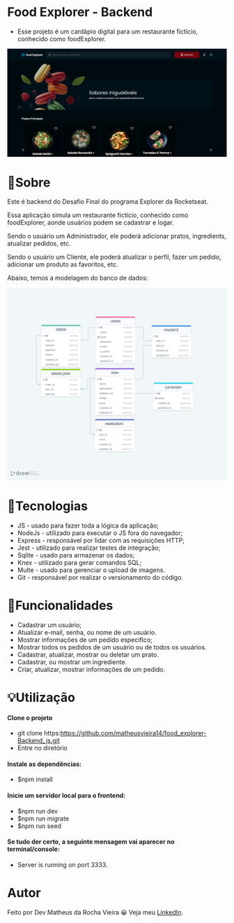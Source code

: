 # Food Explorer - Backend

* Esse projeto é um cardápio digital para um restaurante fictício, conhecido como foodExplorer.

![Capa do Projeto](src/assets/Capa.png)

# 📝Sobre

Este é backend do Desafio Final do programa Explorer da Rocketseat.

Essa aplicação simula um restaurante fictício, conhecido como foodExplorer, aonde usuários podem se cadastrar e logar.

Sendo o usuário um Administrador, ele poderá adicionar pratos, ingredients, atualizar pedidos, etc.

Sendo o usuário um Cliente, ele poderá atualizar o perfil, fazer um pedido, adicionar um produto as favoritos, etc.

Abaixo, temos a modelagem do banco de dados:

![Estrutura do banco de dados do Projeto](src/assets/foodExplorer.png)

# 📝Tecnologias

* JS - usado para fazer toda a lógica da aplicação;
* NodeJs - utilizado para executar o JS fora do navegador;
* Express - responsável por lidar com as requisições HTTP;
* Jest - utilizado para realizar testes de integração;
* Sqlite - usado para armazenar os dados;
* Knex - utilizado para gerar comandos SQL;
* Multe - usado para gerenciar o upload de imagens.
* Git - responsável por realizar o versionamento do código.

# 🔨Funcionalidades

* Cadastrar um usuário;
* Atualizar e-mail, senha, ou nome de um usuário.
* Mostrar informações de um pedido especifico;
* Mostrar todos os pedidos de um usuário ou de todos os usuários.
* Cadastrar, atualizar, mostrar ou deletar um prato.
* Cadastrar, ou mostrar um ingrediente.
* Criar, atualizar, mostrar informações de um pedido.

# 💡Utilização

#### Clone o projeto
* git clone https:https://github.com/matheusvieira14/food_explorer-Backend_js.git
* Entre no diretório

#### Instale as dependências:
* $npm install

#### Inicie um servidor local para o frontend:
* $npm run dev
* $npm run migrate
* $npm run seed

#### Se tudo der certo, a seguinte mensagem vai aparecer no terminal/console:
*  Server is running on port 3333.

# Autor
Feito por Dev Matheus da Rocha Vieira 😀 Veja meu [LinkedIn](https://www.linkedin.com/in/matheus-vieira-001b46248/).
